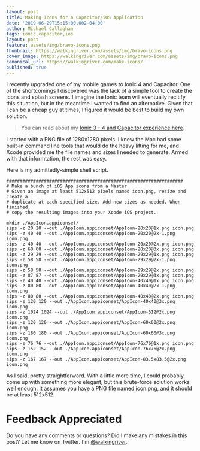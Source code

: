 ```yaml
---
layout: post
title: Making Icons for a Capacitor/iOS Application
date: '2019-06-29T15:15:00.002-04:00'
author: Michael Callaghan
tags: ionic,capacitor,ios
layout: post
feature: assets/img/bravo-icons.png
thumbnail: https://walkingriver.com/assets/img/bravo-icons.png
cover_image: https://walkingriver.com/assets/img/bravo-icons.png
canonical_url: https://walkingriver.com/make-icons/
published: true
---
```


I recently upgraded one of my mobile games to Ionic 4 and Capacitor. One of the shortcomings I discovered was the lack of a simple tool to create the icons and splash screens. I imagine the Ionic team will eventually recitify this situation, but in the meantime I wanted to find an alternative. Given that I can be a cheap guy at times, I figured it would be best to build my own solution.

<!--more-->

> You can read about my [Ionic 3 - 4 and Capacitor experience here](https://walkingriver.com/ionic-3-to-4/).

I started with a PNG file of 1280x1280 pixels. I knew the Mac had some built-in command line tools that would do the heavy lifting for me, and Xcode provided me the file names and sizes I needed to generate. Armed with that informtation, the rest was easy. 

Here is my admittedly-simple shell script. 

```
##################################################################
# Make a bunch of iOS App icons from a Master
# Given an image at least 512x512 pixels named icon.png, resize and create a
# duplicate at each specified size. Add new sizes as needed. When finished,
# copy the resulting images into your Xcode iOS project.

mkdir ./AppIcon.appiconset/
sips -z 20 20 --out ./AppIcon.appiconset/AppIcon-20x20@1x.png icon.png
sips -z 40 40 --out ./AppIcon.appiconset/AppIcon-20x20@2x-1.png icon.png
sips -z 40 40 --out ./AppIcon.appiconset/AppIcon-20x20@2x.png icon.png
sips -z 60 60 --out ./AppIcon.appiconset/AppIcon-20x20@3x.png icon.png
sips -z 29 29 --out ./AppIcon.appiconset/AppIcon-29x29@1x.png icon.png
sips -z 58 58 --out ./AppIcon.appiconset/AppIcon-29x29@2x-1.png icon.png
sips -z 58 58 --out ./AppIcon.appiconset/AppIcon-29x29@2x.png icon.png
sips -z 87 87 --out ./AppIcon.appiconset/AppIcon-29x29@3x.png icon.png
sips -z 40 40 --out ./AppIcon.appiconset/AppIcon-40x40@1x.png icon.png
sips -z 80 80 --out ./AppIcon.appiconset/AppIcon-40x40@2x-1.png icon.png
sips -z 80 80 --out ./AppIcon.appiconset/AppIcon-40x40@2x.png icon.png
sips -z 120 120 --out ./AppIcon.appiconset/AppIcon-40x40@3x.png icon.png
sips -z 1024 1024 --out ./AppIcon.appiconset/AppIcon-512@2x.png icon.png
sips -z 120 120 --out ./AppIcon.appiconset/AppIcon-60x60@2x.png icon.png
sips -z 180 180 --out ./AppIcon.appiconset/AppIcon-60x60@3x.png icon.png
sips -z 76 76 --out ./AppIcon.appiconset/AppIcon-76x76@1x.png icon.png
sips -z 152 152 --out ./AppIcon.appiconset/AppIcon-76x76@2x.png icon.png
sips -z 167 167 --out ./AppIcon.appiconset/AppIcon-83.5x83.5@2x.png icon.png

```

As I said, pretty straightforward. With a little more time, I could probably come up with something more elegant, but this brute-force solution works well enough. It assumes you have a PNG file named icon.png, and it should be at least 512x512.



# Feedback Appreciated
Do you have any comments or questions? Did I make any mistakes in this post? Let me know on Twitter. I'm [@walkingriver](https://twitter.com/walkingriver).
